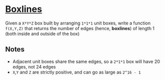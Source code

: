 # [Boxlines](https://www.codewars.com/kata/6129095b201d6b000e5a33f0)
Given a `X*Y*Z` box built by arranging `1*1*1` unit boxes, write a function `f(X,Y,Z)` that returns the number of edges (hence, **boxlines**) of length 1 (both inside and outside of the box)

## Notes
* Adjacent unit boxes share the same edges, so a `2*1*1` box will have 20 edges, not 24 edges
* `X`,`Y` and `Z` are strictly positive, and can go as large as `2^16 - 1`
